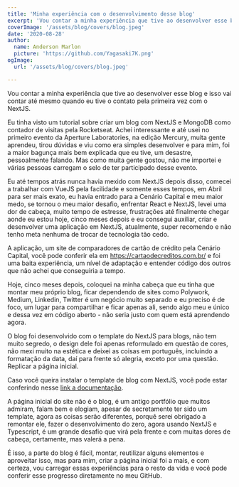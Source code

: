 ```yaml
---
title: 'Minha experiência com o desenvolvimento desse blog'
excerpt: 'Vou contar a minha experiência que tive ao desenvolver esse blog e isso vai contar até mesmo quando eu tive o contato pela primeira vez com o NextJS. ...'
coverImage: '/assets/blog/covers/blog.jpeg'
date: '2020-08-28'
author:
  name: Anderson Marlon
  picture: 'https://github.com/Yagasaki7K.png'
ogImage:
  url: '/assets/blog/covers/blog.jpeg'

---
```


Vou contar a minha experiência que tive ao desenvolver esse blog e isso vai contar até mesmo quando eu tive o contato pela primeira vez com o NextJS.

Eu tinha visto um tutorial sobre criar um blog com NextJS e MongoDB como contador de visitas pela Rocketseat. Achei interessante e até usei no primeiro evento da Aperture Laboratories, na edição Mercury, muita gente aprendeu, tirou dúvidas e viu como era simples desenvolver e para mim, foi a maior bagunça mais bem explicada que eu tive, um desastre, pessoalmente falando. Mas como muita gente gostou, não me importei e várias pessoas carregam o selo de ter participado desse evento.

Eu até tempos atrás nunca havia mexido com NextJS depois disso, comecei a trabalhar com VueJS pela facilidade e somente esses tempos, em Abril para ser mais exato, eu havia entrado para a Cenário Capital e meu maior medo, se tornou o meu maior desafio, enfrentar React e NextJS, levei uma dor de cabeça, muito tempo de estresse, frustrações até finalmente chegar aonde eu estou hoje, cinco meses depois e eu consegui auxiliar, criar e desenvolver uma aplicação em NextJS, atualmente, super recomendo e não tenho meta nenhuma de trocar de tecnologia tão cedo.

A aplicação, um site de comparadores de cartão de crédito pela Cenário Capital, você pode conferir ela em <a href="https://cartaodecreditos.com.br" target="_blank">https://cartaodecreditos.com.br/</a> e foi uma baita experiência, um nível de adaptação e entender código dos outros que não achei que conseguiria a tempo.

Hoje, cinco meses depois, coloquei na minha cabeça que eu tinha que montar meu próprio blog, ficar dependendo de sites como Polywork, Medium, Linkedin, Twitter é um negócio muito separado e eu preciso é de foco, um lugar para compartilhar e ficar apenas ali, sendo algo meu e único e dessa vez em código aberto - não seria justo com quem está aprendendo agora.

O blog foi desenvolvido com o template do NextJS para blogs, não tem muito segredo, o design dele foi apenas reformulado em questão de cores, não mexi muito na estética e deixei as coisas em português, incluindo a formatação da data, daí para frente só alegria, exceto por uma questão. Replicar a página inicial.

Caso você queira instalar o template de blog com NextJS, você pode estar conferindo nesse <a href="#" target="_blank">link a documentação</a>.

A página inicial do site não é o blog, é um antigo portfólio que muitos admiram, falam bem e elogiam, apesar de secretamente ter sido um template, agora as coisas serão diferentes, porquê serei obrigado a remontar ele, fazer o desenvolvimento do zero, agora usando NextJS e Typescript, é um grande desafio que virá pela frente e com muitas dores de cabeça, certamente, mas valerá a pena.

É isso, a parte do blog é fácil, montar, reutilizar alguns elementos e aproveitar isso, mas para mim, criar a página inicial foi a mais, e com certeza, vou carregar essas experiências para o resto da vida e você pode conferir esse progresso diretamente no meu GitHub.